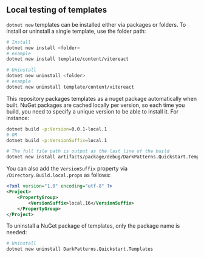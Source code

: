 
## Local testing of templates

`dotnet new` templates can be installed either via packages or folders. To
install or uninstall a single template, use the folder path:

```sh
# Install
dotnet new install <folder>
# example
dotnet new install template/content/vitereact

# Uninstall
dotnet new uninstall <folder>
# example
dotnet new uninstall template/content/vitereact
```

This repository packages templates as a nuget package automatically when built.
NuGet packages are cached locally per version, so each time you build, you need
to specify a unique version to be able to install it. For instance:

```sh
dotnet build -p:Version=0.0.1-local.1
# OR
dotnet build -p:VersionSuffix=local.1

# The full file path is output as the last line of the build
dotnet new install artifacts/package/debug/DarkPatterns.Quickstart.Templates.0.1.0-local.1.nupkg
```

You can also add the `VersionSuffix` property via `/Directory.Build.local.props` as follows:

```xml
<?xml version="1.0" encoding="utf-8" ?>
<Project>
	<PropertyGroup>
		<VersionSuffix>local.16</VersionSuffix>
	</PropertyGroup>
</Project>
```

To uninstall a NuGet package of templates, only the package name is needed:
```sh
# Uninstall
dotnet new uninstall DarkPatterns.Quickstart.Templates
```
